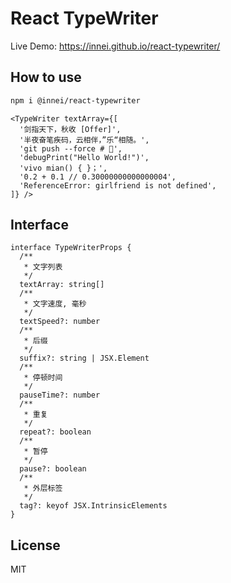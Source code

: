 # React TypeWriter

Live Demo: <https://innei.github.io/react-typewriter/>

## How to use

```bash
npm i @innei/react-typewriter
```

```tsx
<TypeWriter textArray={[
  '剑指天下，秋收 [Offer]',
  '半夜奋笔疾码，云相伴，”乐“相随。',
  'git push --force # 🐶',
  'debugPrint("Hello World!")',
  'vivo mian() { }；',
  '0.2 + 0.1 // 0.30000000000000004',
  'ReferenceError: girlfriend is not defined',
]} />
```

## Interface

```tsx
interface TypeWriterProps {
  /**
   * 文字列表
   */
  textArray: string[]
  /**
   * 文字速度, 毫秒
   */
  textSpeed?: number
  /**
   * 后缀
   */
  suffix?: string | JSX.Element
  /**
   * 停顿时间
   */
  pauseTime?: number
  /**
   * 重复
   */
  repeat?: boolean
  /**
   * 暂停
   */
  pause?: boolean
  /**
   * 外层标签
   */
  tag?: keyof JSX.IntrinsicElements
}
```

## License

MIT